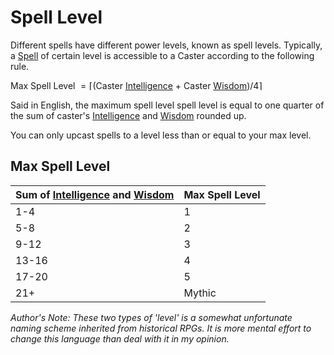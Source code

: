 # Spell Level

Different spells have different power levels, known as spell levels. Typically, a [Spell](Spells.md) of certain level is accessible to a Caster according to the following rule.

Max Spell Level $= \lceil($Caster [Intelligence](../Player%20Characters/Chosen%20Statistics/Intelligence.md) + Caster [Wisdom](../Player%20Characters/Chosen%20Statistics/Wisdom.md)$)/4\rceil$

Said in English, the maximum spell level spell level is equal to one quarter of the sum of caster's [Intelligence](../Player%20Characters/Chosen%20Statistics/Intelligence.md) and [Wisdom](../Player%20Characters/Chosen%20Statistics/Wisdom.md) rounded up.

You can only upcast spells to a level less than or equal to your max level.
## Max Spell Level

| Sum of [Intelligence](../Player%20Characters/Chosen%20Statistics/Intelligence.md) and [Wisdom](../Player%20Characters/Chosen%20Statistics/Wisdom.md) | Max Spell Level |
| ---------------------------------------------------------------------------------------------------------------------------------------------------- | --------------- |
| 1-4                                                                                                                                                  | 1               |
| 5-8                                                                                                                                                  | 2               |
| 9-12                                                                                                                                                 | 3               |
| 13-16                                                                                                                                                | 4               |
| 17-20                                                                                                                                                | 5               |
| 21+                                                                                                                                                  | Mythic          |

*Author's Note:*
*These two types of 'level' is a somewhat unfortunate naming scheme inherited from historical RPGs. It is more mental effort to change this language than deal with it in my opinion.*